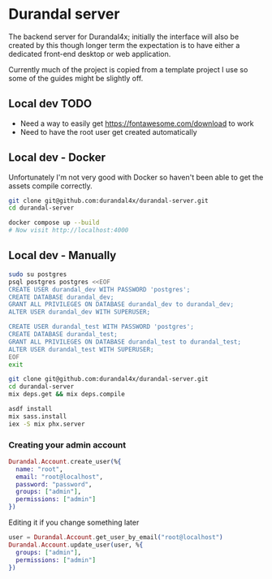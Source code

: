 # Durandal server
The backend server for Durandal4x; initially the interface will also be created by this though longer term the expectation is to have either a dedicated front-end desktop or web application.

Currently much of the project is copied from a template project I use so some of the guides might be slightly off.

## Local dev TODO
- Need a way to easily get https://fontawesome.com/download to work
- Need to have the root user get created automatically

## Local dev - Docker
Unfortunately I'm not very good with Docker so haven't been able to get the assets compile correctly.
```bash
git clone git@github.com:durandal4x/durandal-server.git
cd durandal-server

docker compose up --build
# Now visit http://localhost:4000
```

## Local dev - Manually
```bash
sudo su postgres
psql postgres postgres <<EOF
CREATE USER durandal_dev WITH PASSWORD 'postgres';
CREATE DATABASE durandal_dev;
GRANT ALL PRIVILEGES ON DATABASE durandal_dev to durandal_dev;
ALTER USER durandal_dev WITH SUPERUSER;

CREATE USER durandal_test WITH PASSWORD 'postgres';
CREATE DATABASE durandal_test;
GRANT ALL PRIVILEGES ON DATABASE durandal_test to durandal_test;
ALTER USER durandal_test WITH SUPERUSER;
EOF
exit

git clone git@github.com:durandal4x/durandal-server.git
cd durandal-server
mix deps.get && mix deps.compile

asdf install
mix sass.install
iex -S mix phx.server
```

### Creating your admin account
```elixir
Durandal.Account.create_user(%{
  name: "root",
  email: "root@localhost",
  password: "password",
  groups: ["admin"], 
  permissions: ["admin"]
})
```

Editing it if you change something later
```elixir
user = Durandal.Account.get_user_by_email("root@localhost")
Durandal.Account.update_user(user, %{
  groups: ["admin"],
  permissions: ["admin"]
})
```